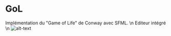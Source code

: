 # GoL
Implémentation du "Game of Life" de Conway avec SFML. \n
Editeur intégré \n
![alt-text](link)
